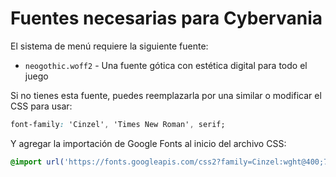 # Fuentes necesarias para Cybervania

El sistema de menú requiere la siguiente fuente:

- `neogothic.woff2` - Una fuente gótica con estética digital para todo el juego

Si no tienes esta fuente, puedes reemplazarla por una similar o modificar el CSS para usar:
```css
font-family: 'Cinzel', 'Times New Roman', serif;
```

Y agregar la importación de Google Fonts al inicio del archivo CSS:
```css
@import url('https://fonts.googleapis.com/css2?family=Cinzel:wght@400;700&display=swap');
```
